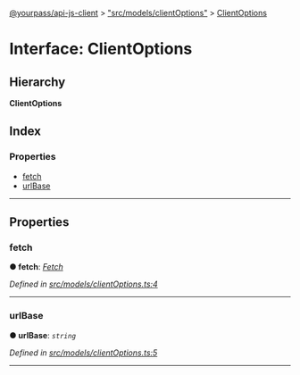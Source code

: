 [@yourpass/api-js-client](../README.md) > ["src/models/clientOptions"](../modules/_src_models_clientoptions_.md) > [ClientOptions](../interfaces/_src_models_clientoptions_.clientoptions.md)

# Interface: ClientOptions

## Hierarchy

**ClientOptions**

## Index

### Properties

* [fetch](_src_models_clientoptions_.clientoptions.md#fetch)
* [urlBase](_src_models_clientoptions_.clientoptions.md#urlbase)

---

## Properties

<a id="fetch"></a>

###  fetch

**● fetch**: *[Fetch](../modules/_src_fetch_fetch_.md#fetch)*

*Defined in [src/models/clientOptions.ts:4](https://github.com/yourpass/yourpass-api-js-client/blob/6ee4079/src/models/clientOptions.ts#L4)*

___
<a id="urlbase"></a>

###  urlBase

**● urlBase**: *`string`*

*Defined in [src/models/clientOptions.ts:5](https://github.com/yourpass/yourpass-api-js-client/blob/6ee4079/src/models/clientOptions.ts#L5)*

___

